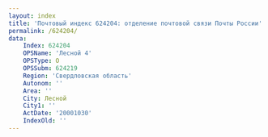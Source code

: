 ```yaml
---
layout: index
title: 'Почтовый индекс 624204: отделение почтовой связи Почты России'
permalink: /624204/
data:
    Index: 624204
    OPSName: 'Лесной 4'
    OPSType: О
    OPSSubm: 624219
    Region: 'Свердловская область'
    Autonom: ''
    Area: ''
    City: Лесной
    City1: ''
    ActDate: '20001030'
    IndexOld: ''
---
```

